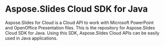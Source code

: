 # Aspose.Slides Cloud SDK for Java
Aspose.Slides for Cloud is a Cloud API to work with Microsoft PowerPoint and OpenOffice Presentation files. This is the repository for Aspose.Slides Cloud SDK for Java. Using this SDK, Aspose.Slides Cloud APIs can be easily used in Java applications.
